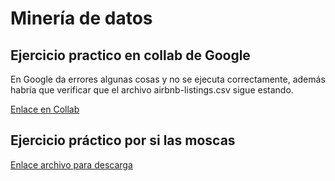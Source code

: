 # Minería de datos

## Ejercicio practico en collab de Google

En Google da errores algunas cosas y no se ejecuta correctamente, además habría que verificar que el archivo airbnb-listings.csv sigue estando.

[Enlace en Collab](https://colab.research.google.com/drive/17EPwvDIG641tuHPdonZcNWbUelD_JovY?usp=sharing)

## Ejercicio práctico por si las moscas
[Enlace archivo para descarga](https://github.com/amadorsoy/keepCodingBootCampBDML/blob/master/mineria/0-Practica-Amador%20Lopez%20Parra.ipynb)
